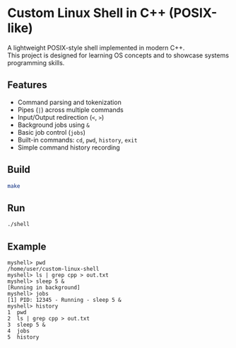 # Custom Linux Shell in C++ (POSIX-like)

A lightweight POSIX-style shell implemented in modern C++.  
This project is designed for learning OS concepts and to showcase systems programming skills.

## Features
- Command parsing and tokenization
- Pipes (`|`) across multiple commands
- Input/Output redirection (`<`, `>`)
- Background jobs using `&`
- Basic job control (`jobs`)
- Built-in commands: `cd`, `pwd`, `history`, `exit`
- Simple command history recording

## Build
```bash
make
```

## Run
```bash
./shell
```

## Example
```
myshell> pwd
/home/user/custom-linux-shell
myshell> ls | grep cpp > out.txt
myshell> sleep 5 &
[Running in background]
myshell> jobs
[1] PID: 12345 - Running - sleep 5 &
myshell> history
1  pwd
2  ls | grep cpp > out.txt
3  sleep 5 &
4  jobs
5  history
```

